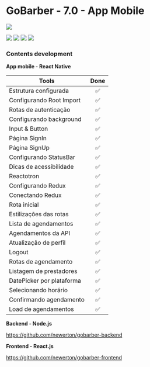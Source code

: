 # GoBarber - 7.0 - App Mobile

![](https://hotmart.s3.amazonaws.com/product_contents/5bfd4a97-5e39-4c99-a871-8d3e969769cc/Course_Image01_580x320.jpg)

![](https://img.shields.io/github/stars/newerton/gobarber-app.svg)
![](https://img.shields.io/github/forks/newerton/gobarber-app.svg)
![](https://img.shields.io/github/issues/newerton/gobarber-app.svg)
![](https://img.shields.io/github/license/newerton/gobarber-app.svg)

### Contents development

**App mobile - React Native**

| Tools                     |        Done        |
| ------------------------- | :----------------: |
| Estrutura configurada     | :white_check_mark: |
| Configurando Root Import  | :white_check_mark: |
| Rotas de autenticação     | :white_check_mark: |
| Configurando background   | :white_check_mark: |
| Input & Button            | :white_check_mark: |
| Página SignIn             | :white_check_mark: |
| Página SignUp             | :white_check_mark: |
| Configurando StatusBar    | :white_check_mark: |
| Dicas de acessibilidade   | :white_check_mark: |
| Reactotron                | :white_check_mark: |
| Configurando Redux        | :white_check_mark: |
| Conectando Redux          | :white_check_mark: |
| Rota inicial              | :white_check_mark: |
| Estilizações das rotas    | :white_check_mark: |
| Lista de agendamentos     | :white_check_mark: |
| Agendamentos da API       | :white_check_mark: |
| Atualização de perfil     | :white_check_mark: |
| Logout                    | :white_check_mark: |
| Rotas de agendamento      | :white_check_mark: |
| Listagem de prestadores   | :white_check_mark: |
| DatePicker por plataforma | :white_check_mark: |
| Selecionando horário      | :white_check_mark: |
| Confirmando agendamento   | :white_check_mark: |
| Load de agendamentos      | :white_check_mark: |

**Backend - Node.js**

https://github.com/newerton/gobarber-backend

**Frontend - React.js**

https://github.com/newerton/gobarber-frontend
